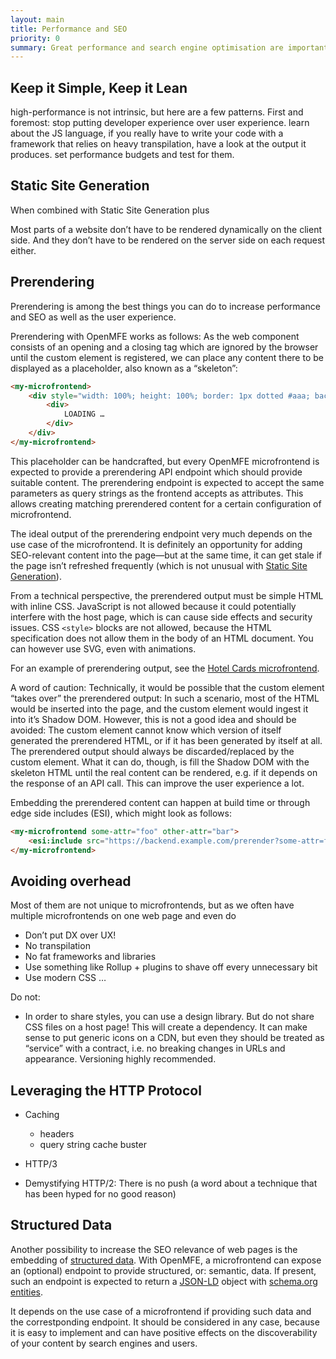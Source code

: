 ```yaml
---
layout: main
title: Performance and SEO
priority: 0
summary: Great performance and search engine optimisation are important for any website. With client-side microfrontends, this can be a bit challenging. So, let’s discuss how we can even outperform other approaches with the right techniques.
---
```


## Keep it Simple, Keep it Lean


high-performance is not intrinsic, but here are a few patterns. First and foremost: stop putting developer experience over user experience. learn about the JS language, if you really have to write your code with a framework that relies on heavy transpilation, have a look at the output it produces. set performance budgets and test for them.



## Static Site Generation

When combined with Static Site Generation plus

Most parts of a website don’t have to be rendered dynamically on the client side. And they don’t have to be rendered on the server side on each request either.

## Prerendering

Prerendering is among the best things you can do to increase performance and SEO as well as the user experience.

Prerendering with OpenMFE works as follows: As the web component consists of an opening and a closing tag which are ignored by the browser until the custom element is registered, we can place any content there to be displayed as a placeholder, also known as a “skeleton”:

```html
<my-microfrontend>
    <div style="width: 100%; height: 100%; border: 1px dotted #aaa; background: #eee; display: flex; align-items: center; justify-content: center">
        <div>
            LOADING …
        </div>
    </div>
</my-microfrontend>
```

This placeholder can be handcrafted, but every OpenMFE microfrontend is expected to provide a prerendering API endpoint which should provide suitable content. The prerendering endpoint is expected to accept the same parameters as query strings as the frontend accepts as attributes. This allows creating matching prerendered content for a certain configuration of microfrontend.

The ideal output of the prerendering endpoint very much depends on the use case of the microfrontend. It is definitely an opportunity for adding SEO-relevant content into the page—but at the same time, it can get stale if the page isn’t refreshed frequently (which is not unusual with [Static Site Generation](/architecture/static-site-generation/)).

From a technical perspective, the prerendered output must be simple HTML with inline CSS. JavaScript is not allowed because it could potentially interfere with the host page, which is can cause side effects and security issues. CSS `<style>` blocks are not allowed, because the HTML specification does not allow them in the body of an HTML document. You can however use SVG, even with animations.

For an example of prerendering output, see the [Hotel Cards microfrontend](https://github.com/openmfe/demo-microfrontend/blob/main/backend/src/prerender.js).

A word of caution: Technically, it would be possible that the custom element “takes over” the prerendered output: In such a scenario, most of the HTML would be inserted into the page, and the custom element would ingest it into it’s Shadow DOM. However, this is not a good idea and should be avoided: The custom element cannot know which version of itself generated the prerendered HTML, or if it has been generated by itself at all. The prerendered output should always be discarded/replaced by the custom element. What it can do, though, is fill the Shadow DOM with the skeleton HTML until the real content can be rendered, e.g. if it depends on the response of an API call. This can improve the user experience a lot.

Embedding the prerendered content can happen at build time or through edge side includes (ESI), which might look as follows:

```html
<my-microfrontend some-attr="foo" other-attr="bar">
    <esi:include src="https://backend.example.com/prerender?some-attr=foo&other-attr=bar" />
</my-microfrontend>
```

## Avoiding overhead

Most of them are not unique to microfrontends, but as we often have multiple microfrontends on one web page and even do

- Don’t put DX over UX!
- No transpilation
- No fat frameworks and libraries
- Use something like Rollup + plugins to shave off every unnecessary bit
- Use modern CSS …

Do not:
- In order to share styles, you can use a design library. But do not share CSS files on a host page! This will create a dependency. It can make sense to put generic icons on a CDN, but even they should be treated as “service” with a contract, i.e. no breaking changes in URLs and appearance. Versioning highly recommended.


## Leveraging the HTTP Protocol

- Caching
    - headers
    - query string cache buster


- HTTP/3
- Demystifying HTTP/2: There is no push (a word about a technique that has been hyped for no good reason)


## Structured Data

Another possibility to increase the SEO relevance of web pages is the embedding of [structured data](https://developers.google.com/search/docs/appearance/structured-data/intro-structured-data). With OpenMFE, a microfrontend can expose an (optional) endpoint to provide structured, or: semantic, data. If present, such an endpoint is expected to return a [JSON-LD](https://www.w3.org/2001/sw/wiki/JSON-LD) object with [schema.org entities](https://schema.org/docs/full.html).

It depends on the use case of a microfrontend if providing such data and the correstponding endpoint. It should be considered in any case, because it is easy to implement and can have positive effects on the discoverability of your content by search engines and users.